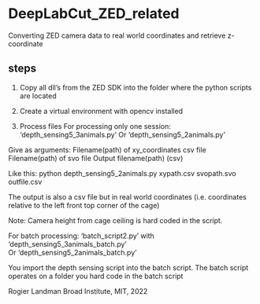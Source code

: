 # DeepLabCut_ZED_related
Converting ZED camera data to real world coordinates and retrieve z-coordinate

## steps

1. Copy all dll’s from the ZED SDK into the folder where the python scripts are located

2. Create a virtual environment with opencv installed

3. Process files
For processing only one session:
‘depth_sensing5_3animals.py’ 
Or
‘depth_sensing5_2animals.py’ 

Give as arguments:
Filename(path) of xy_coordinates csv file
Filename(path) of svo file
Output filename(path) (csv)
 
Like this: 
python depth_sensing5_2animals.py xypath.csv svopath.svo outfile.csv

The output is also a csv file but in real world coordinates (i.e. coordinates relative to the left front top corner of the cage) 

Note: Camera height from cage ceiling is hard coded in the script. 

For batch processing:
‘batch_script2.py’ 
with 
‘depth_sensing5_3animals_batch.py’  
Or
‘depth_sensing5_2animals_batch.py’  

You import the depth sensing script into the batch script. The batch script operates on a folder you hard code in the batch script


Rogier Landman Broad Institute, MIT, 2022


